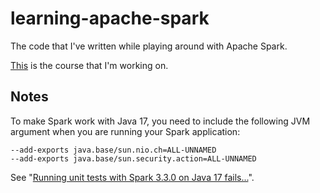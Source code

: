 # learning-apache-spark

The code that I've written while playing around with Apache Spark.

[This](https://www.udemy.com/course/apache-spark-for-java-developers) is the course that I'm working on.

## Notes

To make Spark work with Java 17, you need to include the following JVM argument when you are running your Spark application:

```
--add-exports java.base/sun.nio.ch=ALL-UNNAMED
--add-exports java.base/sun.security.action=ALL-UNNAMED
```

See "[Running unit tests with Spark 3.3.0 on Java 17 fails...](https://stackoverflow.com/questions/72724816/running-unit-tests-with-spark-3-3-0-on-java-17-fails-with-illegalaccesserror-cl)".
